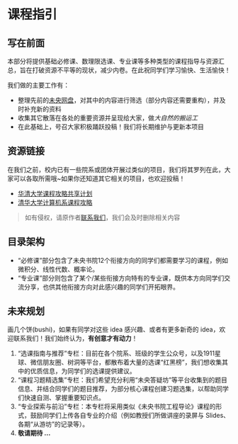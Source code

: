 # 课程指引

## 写在前面

本部分将提供基础必修课、数理限选课、专业课等多种类型的课程指导与资源汇总，旨在打破资源不平等的现状，减少内卷。在此祝同学们学习愉快、生活愉快！

我们做的主要工作有：

- 整理先前的[未央网盘](https://cloud.tsinghua.edu.cn/d/56275401deeb4670a9d3/)，对其中的内容进行筛选（部分内容还需要重构），并及时补充新的资料
- 收集其它散落在各处的重要资源并呈现给大家，做*大自然的搬运工*
- 在此基础上，号召大家积极踊跃投稿！我们将长期维护与更新本项目

## 资源链接

在我们之前，校内已有一些院系或团体开展过类似的项目，我们将其罗列在此，大家可以各取所需哦~如果你还知道其它相关的项目，也欢迎投稿！

- [华清大学课程攻略共享计划](https://in.closed.social:9443/pastExam/)
- [清华大学计算机系课程攻略](https://github.com/PKUanonym/REKCARC-TSC-UHT)

> 如有侵权，请原作者[联系我们](mailto:shenzhiy21@mails.tsinghua.edu.cn)，我们会及时删除相关内容

## 目录架构

- “必修课”部分包含了未央书院12个衔接方向的同学们都需要学习的课程，例如微积分、线性代数、概率论。
- “专业课”部分则包含了某个/某些衔接方向特有的专业课，既供本方向同学们交流分享，也供其他衔接方向对此感兴趣的同学们开拓眼界。

## 未来规划

画几个饼(bushi)，如果有同学对这些 idea 感兴趣、或者有更多新奇的 idea，欢迎联系我们！我们始终认为，**有创意才有动力**！

1. “选课指南与推荐”专栏：目前在各个院系、班级的学生公众号，以及1911星球、微信朋友圈、树洞等平台，都散布着大量的选课“红黑榜”，我们想收集其中的优质信息，为同学们的选课提供建议。
2. “课程习题精选集”专栏：我们希望充分利用“未央答疑坊”等平台收集到的题目信息、并结合同学们的题目推荐，为部分核心课程创建习题选集，以帮助同学们快速自测、掌握重要知识点。
3. “专业探索与前沿”专栏：本专栏将采用类似《未央书院工程导论》课程的形式，鼓励同学们上传各自专业的介绍（例如教授们所做讲座的录屏与 Slides、各期“从游坊”的记录等）。
4. **敬请期待 ...**
